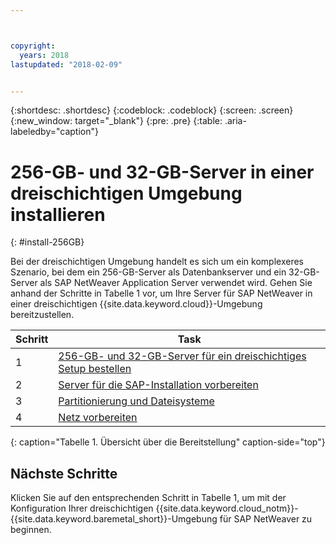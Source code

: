 ```yaml
---



copyright:
  years: 2018
lastupdated: "2018-02-09"


---
```


{:shortdesc: .shortdesc}
{:codeblock: .codeblock}
{:screen: .screen}
{:new_window: target="_blank"}
{:pre: .pre}
{:table: .aria-labeledby="caption"}

# 256-GB- und 32-GB-Server in einer dreischichtigen Umgebung installieren
{: #install-256GB}

Bei der dreischichtigen Umgebung handelt es sich um ein komplexeres Szenario, bei dem ein 256-GB-Server als Datenbankserver und ein 32-GB-Server als SAP NetWeaver Application Server verwendet wird. Gehen Sie anhand der Schritte in Tabelle 1 vor, um Ihre Server für SAP NetWeaver in einer dreischichtigen {{site.data.keyword.cloud}}-Umgebung bereitzustellen.

| Schritt | Task |
| --- | --- |
| 1 | [256-GB- und 32-GB-Server für ein dreischichtiges Setup bestellen](/docs/infrastructure/sap-netweaver-ms-qrg/ms-set-up-infrastructure-three-tier.html) |
| 2 | [Server für die SAP-Installation vorbereiten](/docs/infrastructure/sap-netweaver-ms-qrg/ms-prepare-server-256GB.html) |
| 3 | [Partitionierung und Dateisysteme](/docs/infrastructure/sap-netweaver-ms-qrg/ms-partition-256GB.html) |
| 4 | [Netz vorbereiten](/docs/infrastructure/sap-netweaver-ms-qrg/ms-prepare-network.html#network) |
{: caption="Tabelle 1. Übersicht über die Bereitstellung" caption-side="top"} 

## Nächste Schritte

Klicken Sie auf den entsprechenden Schritt in Tabelle 1, um mit der Konfiguration Ihrer dreischichtigen {{site.data.keyword.cloud_notm}}-{{site.data.keyword.baremetal_short}}-Umgebung für SAP NetWeaver zu beginnen.
